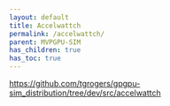 ```yaml
---
layout: default
title: Accelwattch
permalink: /accelwattch/
parent: MVPGPU-SIM
has_children: true
has_toc: true
---
```


<https://github.com/tgrogers/gpgpu-sim_distribution/tree/dev/src/accelwattch>
